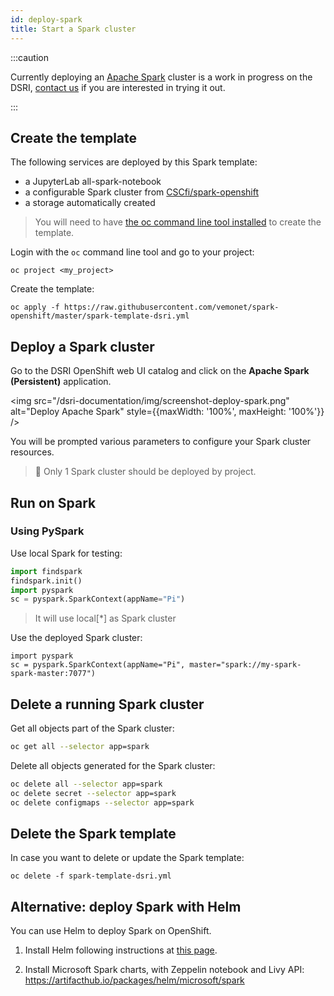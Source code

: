 ```yaml
---
id: deploy-spark
title: Start a Spark cluster
---
```



:::caution

Currently deploying an [Apache Spark](https://spark.apache.org/) cluster is a work in progress on the DSRI, [contact us](/dsri-documentation/help) if you are interested in trying it out.

:::


## Create the template

The following services are deployed by this Spark template:

* a JupyterLab all-spark-notebook
* a configurable Spark cluster from [CSCfi/spark-openshift](https://github.com/CSCfi/spark-openshift)
* a storage automatically created

> You will need to have [the oc command line tool installed](/dsri-documentation/docs/openshift-install) to create the template.

Login with the `oc` command line tool and go to your project:

```shell
oc project <my_project>
```

Create the template:

```shell
oc apply -f https://raw.githubusercontent.com/vemonet/spark-openshift/master/spark-template-dsri.yml
```

## Deploy a Spark cluster

Go to the DSRI OpenShift web UI catalog and click on the **Apache Spark (Persistent)** application.

<img src="/dsri-documentation/img/screenshot-deploy-spark.png" alt="Deploy Apache Spark" style={{maxWidth: '100%', maxHeight: '100%'}} />

You will be prompted various parameters to configure your Spark cluster resources.

> 🚫 Only 1 Spark cluster should be deployed by project.

## Run on Spark

### Using PySpark

Use local Spark for testing:

```python
import findspark
findspark.init()
import pyspark
sc = pyspark.SparkContext(appName="Pi")
```

> It will use local[*] as Spark cluster

Use the deployed Spark cluster:

```shell
import pyspark
sc = pyspark.SparkContext(appName="Pi", master="spark://my-spark-spark-master:7077")
```

## Delete a running Spark cluster

Get all objects part of the Spark cluster:

```bash
oc get all --selector app=spark
```

Delete all objects generated for the Spark cluster:

```bash
oc delete all --selector app=spark
oc delete secret --selector app=spark
oc delete configmaps --selector app=spark
```

## Delete the Spark template

In case you want to delete or update the Spark template:

```shell
oc delete -f spark-template-dsri.yml
```

## Alternative: deploy Spark with Helm

You can use Helm to deploy Spark on OpenShift.

1. Install Helm following instructions at [this page](/dsri-documentation/docs/helm).

2. Install Microsoft Spark charts, with Zeppelin notebook and Livy API: https://artifacthub.io/packages/helm/microsoft/spark